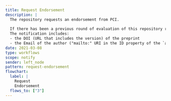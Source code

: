```yaml
---
title: Request Endorsement
description: |
  The repository requests an endorsement from PCI.
  
  If there has been a previous round of evaluation of this repository resource, then this notification may include an `inReplyTo` property that references the Activity `ID` of the  previous `Reject` notification.
  The notification includes:
  - the DOI (URL that includes the version) of the preprint
  - the Email of the author ("mailto:" URI in the ID property of the `actor`)
date: 2021-03-08
type: workflows
scope: notify
sender: left_node
pattern: request-endorsement
flowchart:
  label: |
    Request
    Endorsement
  flows_to: ["3"]
---
```

